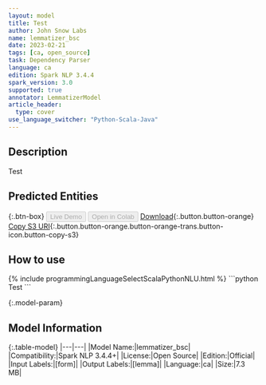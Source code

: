 ```yaml
---
layout: model
title: Test
author: John Snow Labs
name: lemmatizer_bsc
date: 2023-02-21
tags: [ca, open_source]
task: Dependency Parser
language: ca
edition: Spark NLP 3.4.4
spark_version: 3.0
supported: true
annotator: LemmatizerModel
article_header:
  type: cover
use_language_switcher: "Python-Scala-Java"
---
```


## Description

Test

## Predicted Entities



{:.btn-box}
<button class="button button-orange" disabled>Live Demo</button>
<button class="button button-orange" disabled>Open in Colab</button>
[Download](https://s3.amazonaws.com/models-hub-auxdata/public/models/lemmatizer_bsc_ca_3.4.4_3.0_1676964217201.zip){:.button.button-orange}
[Copy S3 URI](s3://models-hub-auxdata/public/models/lemmatizer_bsc_ca_3.4.4_3.0_1676964217201.zip){:.button.button-orange.button-orange-trans.button-icon.button-copy-s3}

## How to use



<div class="tabs-box" markdown="1">
{% include programmingLanguageSelectScalaPythonNLU.html %}
```python
Test
```

</div>

{:.model-param}
## Model Information

{:.table-model}
|---|---|
|Model Name:|lemmatizer_bsc|
|Compatibility:|Spark NLP 3.4.4+|
|License:|Open Source|
|Edition:|Official|
|Input Labels:|[form]|
|Output Labels:|[lemma]|
|Language:|ca|
|Size:|7.3 MB|